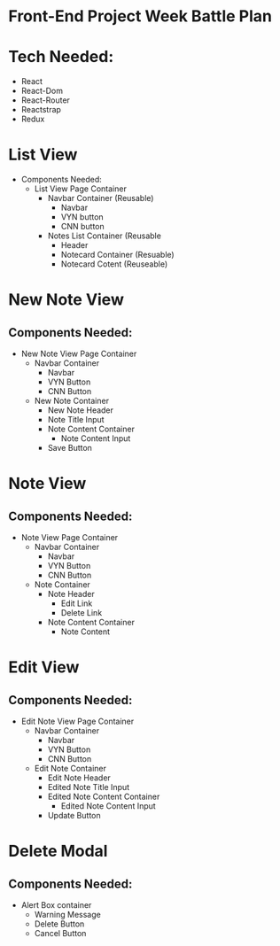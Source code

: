 # Front-End Project Week Battle Plan

# Tech Needed:
* React
* React-Dom
* React-Router
* Reactstrap
* Redux

# List View

* Components Needed:
    * List View Page Container
        * Navbar Container (Reusable)
            * Navbar
            * VYN button
            * CNN button
        * Notes List Container (Reusable
            * Header
            * Notecard Container (Resuable)
            * Notecard Cotent (Reuseable)
    
# New Note View
## Components Needed:
* New Note View Page Container
    * Navbar Container
        * Navbar
        * VYN Button
        * CNN Button
    * New Note Container
        * New Note Header
        * Note Title Input
        * Note Content Container
            * Note Content Input
        * Save Button 
# Note View
## Components Needed:
* Note View Page Container
    * Navbar Container
        * Navbar
        * VYN Button
        * CNN Button
    * Note Container
        * Note Header
            * Edit Link
            * Delete Link
        * Note Content Container
            * Note Content
# Edit View
## Components Needed:
* Edit Note View Page Container
    * Navbar Container
        * Navbar
        * VYN Button
        * CNN Button
    * Edit Note Container
        * Edit Note Header
        * Edited Note Title Input
        * Edited Note Content Container
            * Edited Note Content Input
        * Update Button 

# Delete Modal
## Components Needed:
* Alert Box container
    * Warning Message
    * Delete Button
    * Cancel Button

